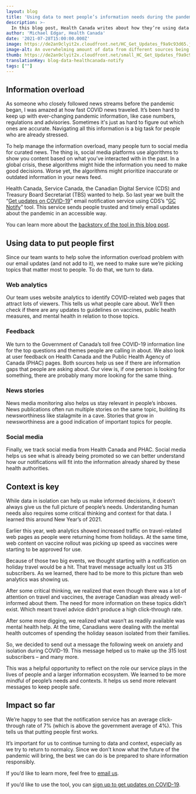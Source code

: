 ```yaml
---
layout: blog
title: 'Using data to meet people’s information needs during the pandemic'
description: >-
  In this blog post, Health Canada writes about how they’re using data to pick relevant information for the “Get Updates on COVID-19” notification tool.
author: 'Michael Edgar, Health Canada'
date: '2021-07-28T15:00:00.000Z'
image: https://de2an9clyit2x.cloudfront.net/HC_Get_Updates_f9a9c93d65.jpg
image-alt: An overwhelming amount of data from different sources being funnelled into one clear email. 
thumb: https://de2an9clyit2x.cloudfront.net/small_HC_Get_Updates_f9a9c93d65.jpg
translationKey: blog-data-healthcanada-notify
tags: [""]
---
```

## Information overload

As someone who closely followed news streams before the pandemic began, I was amazed at how fast COVID news traveled. It’s been hard to keep up with ever-changing pandemic information, like case numbers, regulations and advisories. Sometimes it's just as hard to figure out which ones are accurate. Navigating all this information is a big task for people who are already stressed.

To help manage the information overload, many people turn to social media for curated news. The thing is, social media platforms use algorithms to show you content based on what you’ve interacted with in the past. In a global crisis, these algorithms might hide the information you need to make good decisions. Worse yet, the algorithms might prioritize inaccurate or outdated information in your news feed. 

Health Canada, Service Canada, the Canadian Digital Service (CDS) and Treasury Board Secretariat (TBS) wanted to help. So last year we built the “[Get updates on COVID-19](https://www.canada.ca/covid19updates)” email notification service using CDS’s “[GC Notify](https://notification.canada.ca/)” tool. This service sends people trusted and timely email updates about the pandemic in an accessible way. 

You can learn more about the [backstory of the tool in this blog post](https://digital.canada.ca/2020/05/13/get-updates-on-covid-19-email-notification-service/). 

## Using data to put people first

Since our team wants to help solve the information overload problem with our email updates (and not add to it), we need to make sure we’re picking topics that matter most to people. To do that, we turn to data.

### Web analytics 

Our team uses website analytics to identify COVID-related web pages that attract lots of viewers. This tells us what people care about. We’ll then check if there are any updates to guidelines on vaccines, public health measures, and mental health in relation to those topics.

### Feedback

We turn to the Government of Canada’s toll free COVID-19 information line for the top questions and themes people are calling in about. We also look at user feedback on Health Canada and the Public Health Agency of Canada (PHAC) pages. 
Both sources help us see if there are information gaps that people are asking about. Our view is, if one person is looking for something, there are probably many more looking for the same thing. 

### News stories

News media monitoring also helps us stay relevant in people’s inboxes. News publications often run multiple stories on the same topic, building its newsworthiness like stalagmite in a cave. Stories that grow in newsworthiness are a good indication of important topics for people.

### Social media

Finally, we track social media from Health Canada and PHAC. Social media helps us see what is already being promoted so we can better understand how our notifications will fit into the information already shared by these health authorities.  

## Context is key 

While data in isolation can help us make informed decisions, it doesn’t always give us the full picture of people’s needs. Understanding human needs also requires some critical thinking and context for that data. I learned this around New Year’s of 2021.

Earlier this year, web analytics showed increased traffic on travel-related web pages as people were returning home from holidays. At the same time, web content on vaccine rollout was picking up speed as vaccines were starting to be approved for use.

Because of those two big events, we thought starting with a notification on holiday travel would be a hit. That travel message actually lost us 315 subscribers. As we learned, there had to be more to this picture than web analytics was showing us.

After some critical thinking, we realized that even though there was a lot of attention on travel and vaccines, the average Canadian was already well-informed about them. The need for more information on these topics didn’t exist. Which meant travel advice didn’t produce a high click-through rate.

After some more digging, we realized what wasn’t as readily available was mental health help. At the time, Canadians were dealing with the mental health outcomes of spending the holiday season isolated from their families.

So, we decided to send out a message the following week on anxiety and isolation during COVID-19. This message helped us to make up the 315 lost subscribers – and many more.

This was a helpful opportunity to reflect on the role our service plays in the lives of people and a larger information ecosystem. We learned to be more mindful of people’s needs and contexts. It helps us send more relevant messages to keep people safe. 

## Impact so far

We’re happy to see that the notification service has an average click-through rate of 7% (which is above the government average of 4%). This tells us that putting people first works.
 
It’s important for us to continue turning to data and context, especially as we try to return to normalcy. Since we don’t know what the future of the pandemic will bring, the best we can do is be prepared to share information responsibly. 

If you’d like to learn more, feel free to [email us](mailto:hc.digital-transformation-numerique.sc@canada.ca).

If you’d like to use the tool, you can [sign up to get updates on COVID-19](https://www.canada.ca/en/managed-web-service/get-updates-covid-19.html).

